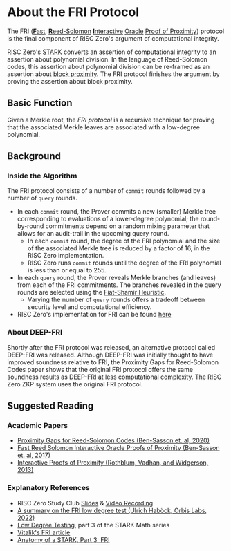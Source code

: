 # About the FRI Protocol 
The FRI ([**F**ast](about-ntts-and-fourier.md), [**R**eed-Solomon](about-rs-codes.md) [**I**nteractive](https://en.wikipedia.org/wiki/Interactive_proof_system) [Oracle](https://en.wikipedia.org/wiki/Oracle_machine) [Proof of Proximity](https://privacytools.seas.harvard.edu/files/privacytools/files/stoc283fp-rothblum.pdf)) protocol is the final component of RISC Zero's argument of computational integrity. 

RISC Zero's [STARK](about-starks.md) converts an assertion of computational integrity to an assertion about polynomial division. In the language of Reed-Solomon codes, this assertion about polynomial division can be re-framed as an assertion about [block proximity](https://en.wikipedia.org/wiki/Hamming_distance). The FRI protocol finishes the argument by proving the assertion about block proximity. 

## Basic Function
Given a Merkle root, the *FRI protocol*  is a recursive technique for proving that the associated Merkle leaves are associated with a low-degree polynomial.

## Background
### Inside the Algorithm
The FRI protocol consists of a number of `commit` rounds followed by a number of `query` rounds. 
- In each `commit` round, the Prover commits a new (smaller) Merkle tree corresponding to evaluations of a lower-degree polynomial; the round-by-round commitments depend on a random mixing parameter that allows for an audit-trail in the upcoming query round. 
  - In each `commit` round, the degree of the FRI polynomial and the size of the associated Merkle tree is reduced by a factor of 16, in the RISC Zero implementation.
  - RISC Zero runs `commit` rounds until the degree of the FRI polynomial is less than or equal to 255. 
- In each `query` round, the Prover reveals Merkle branches (and leaves) from each of the FRI commitments. The branches revealed in the query rounds are selected using the [Fiat-Shamir Heuristic](https://en.wikipedia.org/wiki/Fiat%E2%80%93Shamir_heuristic). 
  - Varying the number of `query` rounds offers a tradeoff between security level and computational efficiency. 
- RISC Zero's implementation for FRI can be found [here](https://github.com/risc0/risc0/blob/main/risc0/zkp/src/prove/fri.rs)
### About DEEP-FRI
Shortly after the FRI protocol was released, an alternative protocol called DEEP-FRI was released. Although DEEP-FRI was initially thought to have improved soundness relative to FRI, the Proximity Gaps for Reed-Solomon Codes paper shows that the original FRI protocol offers the same soundness results as DEEP-FRI at less computational complexity. The RISC Zero ZKP system uses the original FRI protocol. 

## Suggested Reading
### Academic Papers
- [Proximity Gaps for Reed-Solomon Codes (Ben-Sasson et. al, 2020)](https://eprint.iacr.org/2020/654.pdf)
- [Fast Reed Solomon Interactive Oracle Proofs of Proximity (Ben-Sasson et. al, 2017)](https://drops.dagstuhl.de/opus/volltexte/2018/9018/pdf/LIPIcs-ICALP-2018-14.pdf) 
- [Interactive Proofs of Proximity (Rothblum, Vadhan, and Widgerson, 2013)](https://guyrothblum.files.wordpress.com/2014/11/rvw13.pdf)
### Explanatory References
- RISC Zero Study Club [Slides](https://drive.google.com/file/d/1TuufbM8py2mGDkjMUg5FWZzw8VqNri4O/view?usp=share_link) & [Video Recording](https://www.youtube.com/watch?v=j35yz22OVGE)
- [A summary on the FRI low degree test (Ulrich Haböck, Orbis Labs, 2022)](https://eprint.iacr.org/2022/1216.pdf)
- [Low Degree Testing](https://medium.com/starkware/low-degree-testing-f7614f5172db), part 3 of the STARK Math series
- [Vitalik's FRI article](https://vitalik.ca/general/2017/11/22/starks_part_2.html)
- [Anatomy of a STARK, Part 3: FRI](https://aszepieniec.github.io/stark-anatomy/fri)
